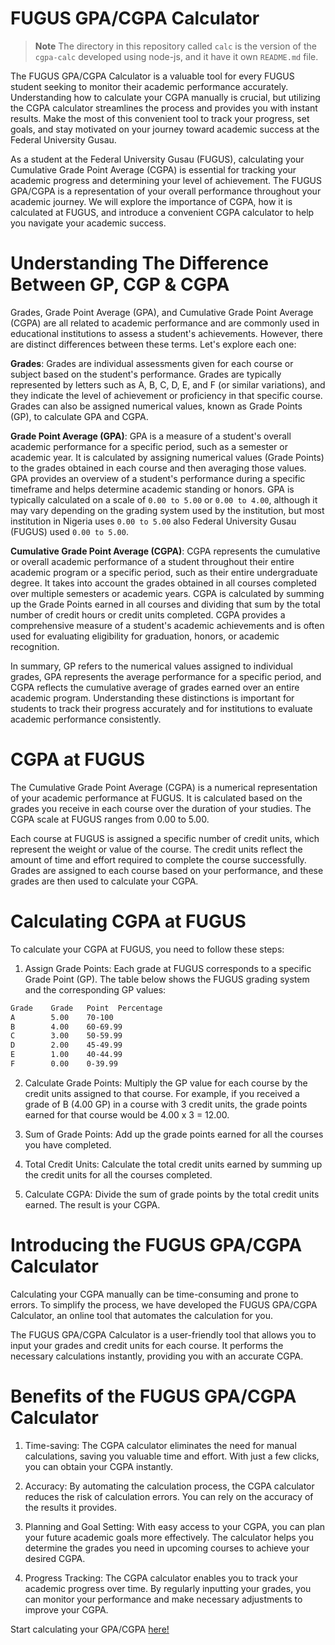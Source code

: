 # FUGUS GPA/CGPA Calculator

> **Note**
> The directory in this repository called `calc` is the version of the `cgpa-calc` developed using node-js, and it have it own `README.md` file.

The FUGUS GPA/CGPA Calculator is a valuable tool for every FUGUS student seeking to monitor their academic performance accurately. Understanding how to calculate your CGPA manually is crucial, but utilizing the CGPA calculator streamlines the process and provides you with instant results. Make the most of this convenient tool to track your progress, set goals, and stay motivated on your journey toward academic success at the Federal University Gusau.

As a student at the Federal University Gusau (FUGUS), calculating your Cumulative Grade Point Average (CGPA) is essential for tracking your academic progress and determining your level of achievement. The FUGUS GPA/CGPA is a representation of your overall performance throughout your academic journey. We will explore the importance of CGPA, how it is calculated at FUGUS, and introduce a convenient CGPA calculator to help you navigate your academic success.

# Understanding The Difference Between GP, CGP & CGPA

Grades, Grade Point Average (GPA), and Cumulative Grade Point Average (CGPA) are all related to academic performance and are commonly used in educational institutions to assess a student's achievements. However, there are distinct differences between these terms. Let's explore each one:

**Grades**: Grades are individual assessments given for each course or subject based on the student's performance. Grades are typically represented by letters such as A, B, C, D, E, and F (or similar variations), and they indicate the level of achievement or proficiency in that specific course. Grades can also be assigned numerical values, known as Grade Points (GP), to calculate GPA and CGPA.

**Grade Point Average (GPA)**: GPA is a measure of a student's overall academic performance for a specific period, such as a semester or academic year. It is calculated by assigning numerical values (Grade Points) to the grades obtained in each course and then averaging those values. GPA provides an overview of a student's performance during a specific timeframe and helps determine academic standing or honors. GPA is typically calculated on a scale of `0.00 to 5.00` or `0.00 to 4.00`, although it may vary depending on the grading system used by the institution, but most institution in Nigeria uses `0.00 to 5.00` also Federal University Gusau (FUGUS) used `0.00 to 5.00`.

**Cumulative Grade Point Average (CGPA)**: CGPA represents the cumulative or overall academic performance of a student throughout their entire academic program or a specific period, such as their entire undergraduate degree. It takes into account the grades obtained in all courses completed over multiple semesters or academic years. CGPA is calculated by summing up the Grade Points earned in all courses and dividing that sum by the total number of credit hours or credit units completed. CGPA provides a comprehensive measure of a student's academic achievements and is often used for evaluating eligibility for graduation, honors, or academic recognition.

In summary, GP refers to the numerical values assigned to individual grades, GPA represents the average performance for a specific period, and CGPA reflects the cumulative average of grades earned over an entire academic program. Understanding these distinctions is important for students to track their progress accurately and for institutions to evaluate academic performance consistently.

# CGPA at FUGUS

The Cumulative Grade Point Average (CGPA) is a numerical representation of your academic performance at FUGUS. It is calculated based on the grades you receive in each course over the duration of your studies. The CGPA scale at FUGUS ranges from 0.00 to 5.00.

Each course at FUGUS is assigned a specific number of credit units, which represent the weight or value of the course. The credit units reflect the amount of time and effort required to complete the course successfully. Grades are assigned to each course based on your performance, and these grades are then used to calculate your CGPA.

# Calculating CGPA at FUGUS

To calculate your CGPA at FUGUS, you need to follow these steps:

1. Assign Grade Points: Each grade at FUGUS corresponds to a specific Grade Point (GP). The table below shows the FUGUS grading system and the corresponding GP values:

```sh
Grade 	 Grade   Point	Percentage
A        5.00    70-100
B        4.00    60-69.99
C        3.00    50-59.99
D        2.00    45-49.99
E        1.00    40-44.99
F        0.00    0-39.99
```

2. Calculate Grade Points: Multiply the GP value for each course by the credit units assigned to that course. For example, if you received a grade of B (4.00 GP) in a course with 3 credit units, the grade points earned for that course would be 4.00 x 3 = 12.00.

3. Sum of Grade Points: Add up the grade points earned for all the courses you have completed.

4. Total Credit Units: Calculate the total credit units earned by summing up the credit units for all the courses completed.

5. Calculate CGPA: Divide the sum of grade points by the total credit units earned. The result is your CGPA.

# Introducing the FUGUS GPA/CGPA Calculator

Calculating your CGPA manually can be time-consuming and prone to errors. To simplify the process, we have developed the FUGUS GPA/CGPA Calculator, an online tool that automates the calculation for you.

The FUGUS GPA/CGPA Calculator is a user-friendly tool that allows you to input your grades and credit units for each course. It performs the necessary calculations instantly, providing you with an accurate CGPA.

# Benefits of the FUGUS GPA/CGPA Calculator

1. Time-saving: The CGPA calculator eliminates the need for manual calculations, saving you valuable time and effort. With just a few clicks, you can obtain your CGPA instantly.

2. Accuracy: By automating the calculation process, the CGPA calculator reduces the risk of calculation errors. You can rely on the accuracy of the results it provides.

3. Planning and Goal Setting: With easy access to your CGPA, you can plan your future academic goals more effectively. The calculator helps you determine the grades you need in upcoming courses to achieve your desired CGPA.

4. Progress Tracking: The CGPA calculator enables you to track your academic progress over time. By regularly inputting your grades, you can monitor your performance and make necessary adjustments to improve your CGPA.

Start calculating your GPA/CGPA <a href="https://cgpa-calc.onrender.com">here!</a>

